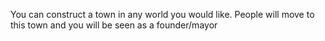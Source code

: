 You can construct a town in any world you would like. People will move to this town and you will be seen as a founder/mayor

